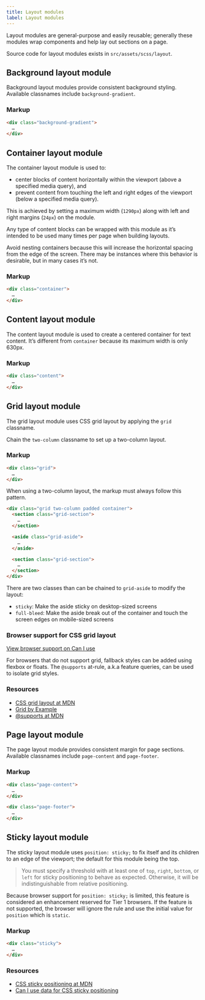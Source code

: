 ```yaml
---
title: Layout modules
label: Layout modules
---
```


Layout modules are general-purpose and easily reusable; generally these modules wrap components and help lay out sections on a page.

Source code for layout modules exists in `src/assets/scss/layout`.

## Background layout module

Background layout modules provide consistent background styling. Available classnames include `background-gradient`.

### Markup

```html
<div class="background-gradient">
  …
</div>
```

## Container layout module

The container layout module is used to:
* center blocks of content horizontally within the viewport (above a specified media query), and
* prevent content from touching the left and right edges of the viewport (below a specified media query).

This is achieved by setting a maximum width (`1290px`) along with left and right margins (`24px`) on the module.

Any type of content blocks can be wrapped with this module as it’s intended to be used many times per page when building layouts.

Avoid nesting containers because this will increase the horizontal spacing from the edge of the screen. There may be instances where this behavior is desirable, but in many cases it’s not.

### Markup

```html
<div class="container">
  …
</div>
```

## Content layout module

The content layout module is used to create a centered container for text content. It’s different from `container` because its maximum width is only 630px.

### Markup

```html
<div class="content">
  …
</div>
```

## Grid layout module

The grid layout module uses CSS grid layout by applying the `grid` classname.

Chain the `two-column` classname to set up a two-column layout.

### Markup

```html
<div class="grid">
  …
</div>
```

When using a two-column layout, the markup must always follow this pattern.

```html
<div class="grid two-column padded container">
  <section class="grid-section">
    …
  </section>

  <aside class="grid-aside">
    …
  </aside>

  <section class="grid-section">
    …
  </section>
</div>
```

There are two classes than can be chained to `grid-aside` to modify the layout:

* `sticky`: Make the aside sticky on desktop-sized screens
* `full-bleed`: Make the aside break out of the container and touch the screen edges on mobile-sized screens

### Browser support for CSS grid layout

[View browser support on Can I use](http://caniuse.com/#feat=css-grid)

For browsers that do not support grid, fallback styles can be added using flexbox or floats. The `@supports` at-rule, a.k.a feature queries, can be used to isolate grid styles.

### Resources

* [CSS grid layout at MDN](https://developer.mozilla.org/en-US/docs/Web/CSS/CSS_Grid_Layout)
* [Grid by Example](https://gridbyexample.com/learn/)
* [@supports at MDN](https://developer.mozilla.org/en-US/docs/Web/CSS/@supports)

## Page layout module

The page layout module provides consistent margin for page sections. Available classnames include `page-content` and `page-footer`.

### Markup

```html
<div class="page-content">
  …
</div>

<div class="page-footer">
  …
</div>
```

## Sticky layout module

The sticky layout module uses `position: sticky;` to fix itself and its children to an edge of the viewport; the default for this module being the top.

> You must specify a threshold with at least one of `top`, `right`, `bottom`, or `left` for sticky positioning to behave as expected. Otherwise, it will be indistinguishable from relative positioning.

Because browser support for `position: sticky;` is limited, this feature is considered an enhancement reserved for Tier 1 browsers. If the feature is not supported, the browser will ignore the rule and use the initial value for `position` which is `static`.

### Markup

```html
<div class="sticky">
  …
</div>
```

### Resources

* [CSS sticky positioning at MDN](https://developer.mozilla.org/en-US/docs/Web/CSS/position#Sticky_positioning)
* [Can I use data for CSS sticky positioning](http://caniuse.com/#feat=css-sticky)
